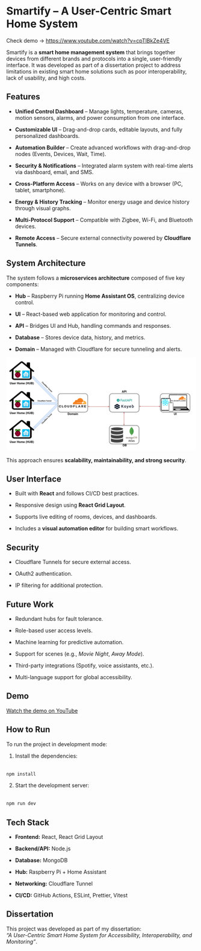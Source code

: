 
# Smartify – A User-Centric Smart Home System

Check demo -> https://www.youtube.com/watch?v=cpTlBkZe4VE

Smartify is a **smart home management system** that brings together devices from different brands and protocols into a single, user-friendly interface. It was developed as part of a dissertation project to address limitations in existing smart home solutions such as poor interoperability, lack of usability, and high costs.

##  Features

-   **Unified Control Dashboard** – Manage lights, temperature, cameras, motion sensors, alarms, and power consumption from one interface.
    
-   **Customizable UI** – Drag-and-drop cards, editable layouts, and fully personalized dashboards.
    
-   **Automation Builder** – Create advanced workflows with drag-and-drop nodes (Events, Devices, Wait, Time).
    
-   **Security & Notifications** – Integrated alarm system with real-time alerts via dashboard, email, and SMS.
    
-   **Cross-Platform Access** – Works on any device with a browser (PC, tablet, smartphone).
    
-   **Energy & History Tracking** – Monitor energy usage and device history through visual graphs.
    
-   **Multi-Protocol Support** – Compatible with Zigbee, Wi-Fi, and Bluetooth devices.
    
-   **Remote Access** – Secure external connectivity powered by **Cloudflare Tunnels**.
    

##  System Architecture

The system follows a **microservices architecture** composed of five key components:

-   **Hub** – Raspberry Pi running **Home Assistant OS**, centralizing device control.
    
-   **UI** – React-based web application for monitoring and control.
    
-   **API** – Bridges UI and Hub, handling commands and responses.
    
-   **Database** – Stores device data, history, and metrics.
    
-   **Domain** – Managed with Cloudflare for secure tunneling and alerts.

![Alt text](img/architecture.png)

This approach ensures **scalability, maintainability, and strong security**.

##  User Interface

-   Built with **React** and follows CI/CD best practices.
    
-   Responsive design using **React Grid Layout**.
    
-   Supports live editing of rooms, devices, and dashboards.
    
-   Includes a **visual automation editor** for building smart workflows.
    

##  Security

-   Cloudflare Tunnels for secure external access.
    
-   OAuth2 authentication.
    
-   IP filtering for additional protection.
    

##  Future Work

-   Redundant hubs for fault tolerance.
    
-   Role-based user access levels.
    
-   Machine learning for predictive automation.
    
-   Support for scenes (e.g., _Movie Night_, _Away Mode_).
    
-   Third-party integrations (Spotify, voice assistants, etc.).
    
-   Multi-language support for global accessibility.
    

##  Demo

 [Watch the demo on YouTube](https://www.youtube.com/watch?v=cpTlBkZe4VE)

## How to Run

  

To run the project in development mode:

  

1. Install the dependencies:

  

```bash

npm install

```

  

2. Start the development server:

```bash

npm run dev

```


##  Tech Stack

-   **Frontend:** React, React Grid Layout
    
-   **Backend/API:** Node.js
    
-   **Database:** MongoDB
    
-   **Hub:** Raspberry Pi + Home Assistant
    
-   **Networking:** Cloudflare Tunnel
    
-   **CI/CD:** GitHub Actions, ESLint, Prettier, Vitest
    

##  Dissertation

This project was developed as part of my dissertation:  
_“A User-Centric Smart Home System for Accessibility, Interoperability, and Monitoring”_.
